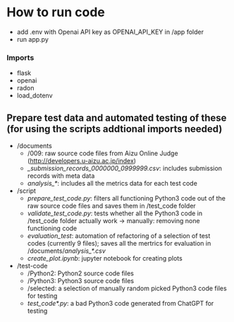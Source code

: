 # How to run code

- add .env with Openai API key as OPENAI_API_KEY in /app folder
- run app.py 


### Imports 

- flask
- openai
- radon
- load_dotenv


## Prepare test data and automated testing of these (for using the scripts addtional imports needed)

- /documents
    - /009: raw source code files from Aizu Online Judge (http://developers.u-aizu.ac.jp/index)
    - *_submission_records_0000000_0999999.csv*: includes submission records with meta data
    - *analysis_\**: includes all the metrics data for each test code 
- /script
    - *prepare_test_code.py*: filters all functioning Python3 code out of the raw source code files and saves them in /test_code folder
    - *validate_test_code.py*: tests whether all the Python3 code in /test_code folder actually work -> manually: removing none functioning code
    - *evaluation_test*: automation of refactoring of a selection of test codes (currently 9 files); saves all the mertrics for evaluation in /documents/*analysis_\*.csv*
    - *create_plot.ipynb*: jupyter notebook for creating plots
- /test-code
    - /Python2: Python2 source code files
    - /Python3: Python3 source code files
    - /selected: a selection of manually random picked Python3 code files for testing 
    - *test_code\*.py*: a bad Python3 code generated from ChatGPT for testing
